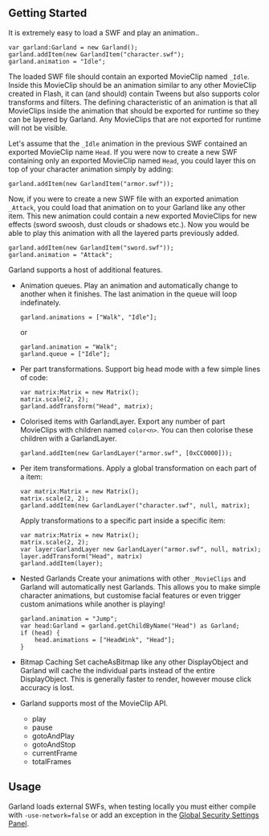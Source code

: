 Getting Started
---------------

It is extremely easy to load a SWF and play an animation..

```
var garland:Garland = new Garland();
garland.addItem(new GarlandItem("character.swf");
garland.animation = "Idle";
```

The loaded SWF file should contain an exported MovieClip named `_Idle`. Inside this MovieClip should be an animation similar to any other MovieClip created in Flash, it can (and should) contain Tweens but also supports color transforms and filters.
The defining characteristic of an animation is that all MovieClips inside the animation that should be exported for runtime so they can be layered by Garland.
Any MovieClips that are not exported for runtime will not be visible.

Let's assume that the `_Idle` animation in the previous SWF contained an exported MovieClip name `Head`.
If you were now to create a new SWF containing only an exported MovieClip named `Head`, you could layer this on top of your character animation simply by adding:

```
garland.addItem(new GarlandItem("armor.swf"));
```

Now, if you were to create a new SWF file with an exported animation `_Attack`, you could load that animation on to your Garland like any other item. This new animation could contain a new exported MovieClips for new effects (sword swoosh, dust clouds or shadows etc.).
Now you would be able to play this animation with all the layered parts previously added.

```
garland.addItem(new GarlandItem("sword.swf"));
garland.animation = "Attack";
```

Garland supports a host of additional features.

- Animation queues.
  Play an animation and automatically change to another when it finishes.
  The last animation in the queue will loop indefinately.

  ```
  garland.animations = ["Walk", "Idle"];
  ```

  or

  ```
  garland.animation = "Walk";
  garland.queue = ["Idle"];
  ```

- Per part transformations.
  Support big head mode with a few simple lines of code:

  ```
  var matrix:Matrix = new Matrix();
  matrix.scale(2, 2);
  garland.addTransform("Head", matrix);
  ```

- Colorised items with GarlandLayer.
  Export any number of part MovieClips with children named `color<n>`.
  You can then colorise these children with a GarlandLayer.

  ```
  garland.addItem(new GarlandLayer("armor.swf", [0xCC0000]));
  ```

- Per item transformations.
  Apply a global transformation on each part of a item:

  ```
  var matrix:Matrix = new Matrix();
  matrix.scale(2, 2);
  garland.addItem(new GarlandLayer("character.swf", null, matrix);
  ```

  Apply transformations to a specific part inside a specific item:

  ```
  var matrix:Matrix = new Matrix();
  matrix.scale(2, 2);
  var layer:GarlandLayer new GarlandLayer("armor.swf", null, matrix);
  layer.addTransform("Head", matrix)
  garland.addItem(layer);
  ```

- Nested Garlands
  Create your animations with other `_MovieClips` and Garland will automatically nest Garlands. This allows you to make simple character animations, but customise facial features or even trigger custom animations while another is playing!

  ```
  garland.animation = "Jump";
  var head:Garland = garland.getChildByName("Head") as Garland;
  if (head) {
      head.animations = ["HeadWink", "Head"];
  }
  ```

- Bitmap Caching
  Set cacheAsBitmap like any other DisplayObject and Garland will cache the individual parts instead of the entire DisplayObject.
  This is generally faster to render, however mouse click accuracy is lost.

- Garland supports most of the MovieClip API.

  - play
  - pause
  - gotoAndPlay
  - gotoAndStop
  - currentFrame
  - totalFrames

Usage
-----

Garland loads external SWFs, when testing locally you must either compile with `-use-network=false` or add an exception in the [Global Security Settings Panel](http://www.macromedia.com/support/documentation/en/flashplayer/help/settings_manager04.html).
